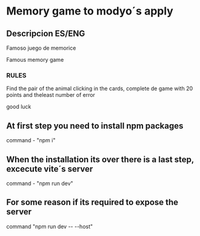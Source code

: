# Memory game to modyo´s apply
## Descripcion ES/ENG

Famoso juego de memorice

Famous memory game

### RULES
Find the pair of the animal clicking in the cards, complete de game with 20 points and theleast number of error

good luck

## At first step you need to install npm packages
 command - "npm i"
## When the installation its over there is a last step, excecute vite´s server
 command - "npm run dev"

## For some reason if its required to expose the server 
 command "npm run dev -- --host"
